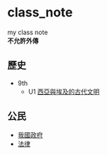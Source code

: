 # class_note
my class note  
**不允許外傳**

## 歷史
- 9th
  - U1 [西亞與埃及的古代文明](https://klhrd.github.io/class_note/history/9th/U1/)

## 公民
- [我國政府](https://klhrd.github.io/class_note/civics/government/)
- [法律](https://klhrd.github.io/class_note/civics/laws/)
